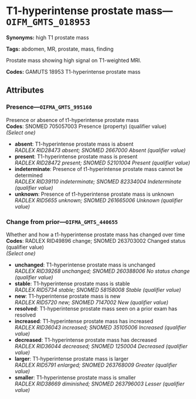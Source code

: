 # T1-hyperintense prostate mass—`OIFM_GMTS_018953`

**Synonyms:** high T1 prostate mass

**Tags:** abdomen, MR, prostate, mass, finding

Prostate mass showing high signal on T1-weighted MRI.

**Codes:** GAMUTS 18953 T1-hyperintense prostate mass

## Attributes

### Presence—`OIFMA_GMTS_995160`

Presence or absence of t1-hyperintense prostate mass  
**Codes**: SNOMED 705057003 Presence (property) (qualifier value)  
*(Select one)*

- **absent**: T1-hyperintense prostate mass is absent  
_RADLEX RID28473 absent; SNOMED 2667000 Absent (qualifier value)_
- **present**: T1-hyperintense prostate mass is present  
_RADLEX RID28472 present; SNOMED 52101004 Present (qualifier value)_
- **indeterminate**: Presence of t1-hyperintense prostate mass cannot be determined  
_RADLEX RID39110 indeterminate; SNOMED 82334004 Indeterminate (qualifier value)_
- **unknown**: Presence of t1-hyperintense prostate mass is unknown  
_RADLEX RID5655 unknown; SNOMED 261665006 Unknown (qualifier value)_

### Change from prior—`OIFMA_GMTS_440655`

Whether and how a t1-hyperintense prostate mass has changed over time  
**Codes**: RADLEX RID49896 change; SNOMED 263703002 Changed status (qualifier value)  
*(Select one)*

- **unchanged**: T1-hyperintense prostate mass is unchanged  
_RADLEX RID39268 unchanged; SNOMED 260388006 No status change (qualifier value)_
- **stable**: T1-hyperintense prostate mass is stable  
_RADLEX RID5734 stable; SNOMED 58158008 Stable (qualifier value)_
- **new**: T1-hyperintense prostate mass is new  
_RADLEX RID5720 new; SNOMED 7147002 New (qualifier value)_
- **resolved**: T1-hyperintense prostate mass seen on a prior exam has resolved  
- **increased**: T1-hyperintense prostate mass has increased  
_RADLEX RID36043 increased; SNOMED 35105006 Increased (qualifier value)_
- **decreased**: T1-hyperintense prostate mass has decreased  
_RADLEX RID36044 decreased; SNOMED 1250004 Decreased (qualifier value)_
- **larger**: T1-hyperintense prostate mass is larger  
_RADLEX RID5791 enlarged; SNOMED 263768009 Greater (qualifier value)_
- **smaller**: T1-hyperintense prostate mass is smaller  
_RADLEX RID38669 diminished; SNOMED 263796003 Lesser (qualifier value)_